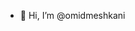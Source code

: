 - 👋 Hi, I’m @omidmeshkani


<!---
omidmeshkani/omidmeshkani is a ✨ special ✨ repository because its `README.md` (this file) appears on your GitHub profile.
You can click the Preview link to take a look at your changes.
--->
